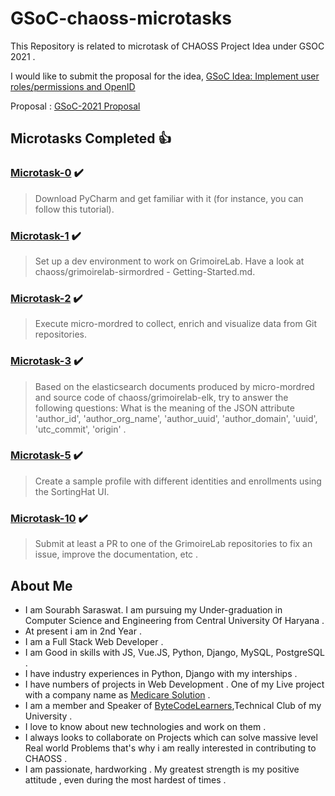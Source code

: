 # GSoC-chaoss-microtasks

This Repository is related to microtask of CHAOSS Project Idea under GSOC 2021 .

I would like to submit the proposal for the idea, [GSoC Idea: Implement user roles/permissions and OpenID](https://github.com/chaoss/grimoirelab/issues/416)

Proposal : [GSoC-2021 Proposal](https://docs.google.com/document/d/1_4VhenTS9VmYEZVBLrG0O1WbQ1qW41NuTIKaifeQEUE/edit?usp=sharing)

## Microtasks Completed :+1:

### [Microtask-0](https://github.com/SourabhSaraswat-191939/GSoC-chaoss-microtasks/tree/main/microtask-0) :heavy_check_mark:
> Download PyCharm and get familiar with it (for instance, you can follow this tutorial).
 
### [Microtask-1](https://github.com/SourabhSaraswat-191939/GSoC-chaoss-microtasks/tree/main/microtask-1#Microtask-1) :heavy_check_mark:
> Set up a dev environment to work on GrimoireLab. Have a look at chaoss/grimoirelab-sirmordred - Getting-Started.md.

### [Microtask-2](https://github.com/SourabhSaraswat-191939/GSoC-chaoss-microtasks/tree/main/microtask-2#Microtask-2) :heavy_check_mark:
> Execute micro-mordred to collect, enrich and visualize data from Git repositories.

### [Microtask-3](https://github.com/SourabhSaraswat-191939/GSoC-chaoss-microtasks/tree/main/microtask-3#Microtask-3) :heavy_check_mark:
> Based on the elasticsearch documents produced by micro-mordred and source code of chaoss/grimoirelab-elk, try to answer the following questions:
> What is the meaning of the JSON attribute 'author_id', 'author_org_name', 'author_uuid', 'author_domain', 'uuid', 'utc_commit', 'origin' .

<!-- ### [Microtask-4]() :heavy_check_mark:
> Set up the developer environment of SortingHat (muggle branch).
 -->
### [Microtask-5](https://github.com/SourabhSaraswat-191939/GSoC-chaoss-microtasks/tree/main/microtask-5#Microtask-5) :heavy_check_mark:
> Create a sample profile with different identities and enrollments using the SortingHat UI.
 
<!-- ### [Microtask-6]() :heavy_check_mark:
> Using the SortingHat GraphQL Console, create a query that fetches the data (identities, enrollments) of an individual profile.
### [Microtask-7]() :heavy_check_mark:
> Create a script that can parse the gitdm developer affiliation files and load the data in a SortingHat database using GraphQL.
### [Microtask-8]() :heavy_check_mark:
> Improve the visualization of the individualCards component. You need not send a PR, please update the work in your personal fork.
### [Microtask-9]() :heavy_check_mark:
> Submit a PR to any of the GrimoireLab components to increase the test coverage of one or more files of the source code.
--> 
### [Microtask-10](https://github.com/SourabhSaraswat-191939/GSoC-chaoss-microtasks/tree/main/microtask-10#Microtask-10) :heavy_check_mark:
> Submit at least a PR to one of the GrimoireLab repositories to fix an issue, improve the documentation, etc .
 
## About Me

- I am Sourabh Saraswat. I am pursuing my Under-graduation in Computer Science and Engineering from Central University Of Haryana .
- At present i am in 2nd Year . 
- I am a Full Stack Web Developer .
- I am Good in skills with JS, Vue.JS, Python, Django, MySQL, PostgreSQL .
- I have industry experiences in Python, Django with my interships .
- I have numbers of projects in Web Development . One of my Live project with a company name as [Medicare Solution](http://www.medicaresolution.in/) .
- I am a member and Speaker of [ByteCodeLearners](https://www.bytecodelearners.club/),Technical Club of my University .
- I love to know about new technologies and work on them .
- I always looks to collaborate on Projects which can solve massive level Real world Problems that's why i am really interested in contributing to CHAOSS .
- I am passionate, hardworking . My greatest strength is my positive attitude , even during the most hardest of times .
